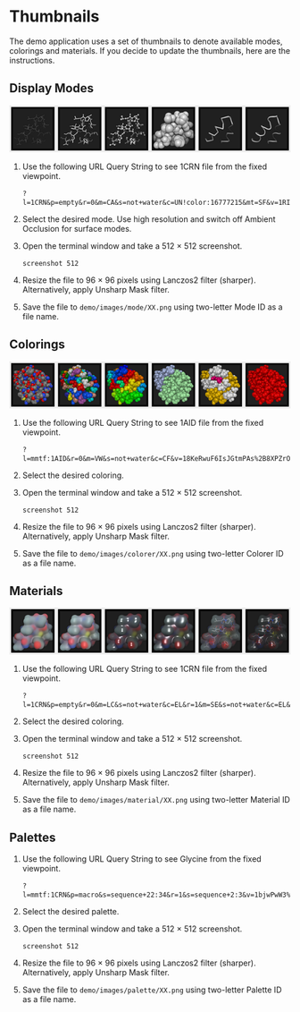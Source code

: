 # Thumbnails

The demo application uses a set of thumbnails to denote available modes, colorings and materials.
If you decide to update the thumbnails, here are the instructions.

## Display Modes

![Different Display Modes of 1CRN](Thumbnails_Modes.png)

 1. Use the following URL Query String to see 1CRN file from the fixed viewpoint. 

        ?l=1CRN&p=empty&r=0&m=CA&s=not+water&c=UN!color:16777215&mt=SF&v=1RItUwIGVn8D2KNy/pgq3Pe3rBr9ylu8/IBn2vw==&fogFarFactor=0.6&fogNearFactor=0&axes=false&fxaa=false&ao=true&debug.ssaoKernelRadius=0.9&debug.ssaoFactor=1

 2. Select the desired mode. Use high resolution and switch off Ambient Occlusion for surface modes.
 3. Open the terminal window and take a 512 &times; 512 screenshot.
 
        screenshot 512

 4. Resize the file to 96 &times; 96 pixels using Lanczos2 filter (sharper).
    Alternatively, apply Unsharp Mask filter.
    
 5. Save the file to `demo/images/mode/XX.png` using two-letter Mode ID as a file name.

## Colorings

![Different Colorings of 1AID](Thumbnails_Colorers.png)


 1. Use the following URL Query String to see 1AID file from the fixed viewpoint. 

        ?l=mmtf:1AID&r=0&m=VW&s=not+water&c=CF&v=18KeRwuF6IsJGtmPAs%2B8XPZrOGD9xy0I/ku/APQ==&fogFarFactor=0.4&fogNearFactor=0&axes=false&fxaa=false&ao=true

 2. Select the desired coloring.
 3. Open the terminal window and take a 512 &times; 512 screenshot.
 
        screenshot 512

 4. Resize the file to 96 &times; 96 pixels using Lanczos2 filter (sharper).
    Alternatively, apply Unsharp Mask filter.
    
 5. Save the file to `demo/images/colorer/XX.png` using two-letter Colorer ID as a file name.

## Materials

![Different Materials for 1CRN](Thumbnails_Materials.png)


 1. Use the following URL Query String to see 1CRN file from the fixed viewpoint. 

        ?l=1CRN&p=empty&r=0&m=LC&s=not+water&c=EL&r=1&m=SE&s=not+water&c=EL&mt=SF&v=1RItUwIGVn8D2KNy/pgq3Pe3rBr9ylu8/IBn2vw==&fogFarFactor=0.6&fogNearFactor=0&resolution=high&axes=false&fxaa=false&ao=false&debug.ssaoKernelRadius=0.9&debug.ssaoFactor=1

 2. Select the desired coloring.
 3. Open the terminal window and take a 512 &times; 512 screenshot.
 
        screenshot 512

 4. Resize the file to 96 &times; 96 pixels using Lanczos2 filter (sharper).
    Alternatively, apply Unsharp Mask filter.
    
 5. Save the file to `demo/images/material/XX.png` using two-letter Material ID as a file name.

## Palettes

 1. Use the following URL Query String to see Glycine from the fixed viewpoint. 

        ?l=mmtf:1CRN&p=macro&s=sequence+22:34&r=1&s=sequence+2:3&v=1bjwPwW3%2BQsFuFMbA1kUQPpO4Wj8/v1K/zsjhPg%3D%3D&theme=light&axes=false&fog=false


 2. Select the desired palette.
 3. Open the terminal window and take a 512 &times; 512 screenshot.
 
        screenshot 512

 4. Resize the file to 96 &times; 96 pixels using Lanczos2 filter (sharper).
    Alternatively, apply Unsharp Mask filter.
    
 5. Save the file to `demo/images/palette/XX.png` using two-letter Palette ID as a file name.
